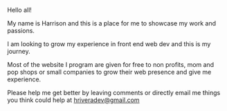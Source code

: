 Hello all!

My name is Harrison and this is a place for me to showcase my work and passions.

I am looking to grow my experience in front end web dev and this is my journey.

Most of the website I program are given for free to non profits, mom and pop shops or small companies to grow their web presence and give me experience.

Please help me get better by leaving comments or directly email me things you think could help at hriveradev@gmail.com
